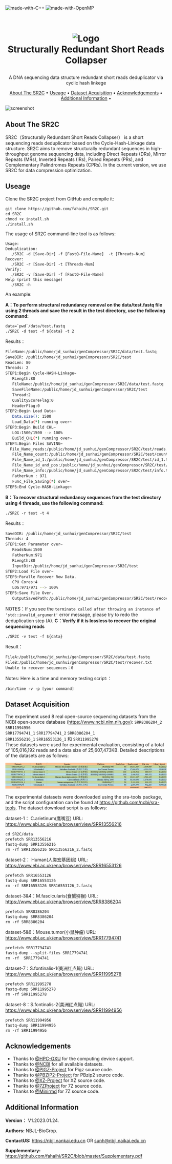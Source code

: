 ![made-with-C++](https://img.shields.io/badge/Made%20with-C++11-brightgreen)
![made-with-OpenMP](https://img.shields.io/badge/Made%20with-OpenMP-blue)


<!-- LOGO -->
<br />
<h1>
<p align="center">
  <img src="https://github.com/fahaihi/SR2C/blob/master/SR2C_LOGO.png" alt="Logo" width="653" height="163">
  <br>Structurally Redundant Short Reads Collapser
</h1>
  <p align="center">
    A DNA sequencing data structure redundant short reads deduplicator via cyclic hash linkege
    <br />
    </p>
</p>
<p align="center">
  <a href="#about-the-sr2c">About The SR2C</a> •
  <a href="#useage">Useage</a> •
  <a href="#dataset-acquisition">Dataset Acquisition</a> •
  <a href="#aknowledgements">Acknowledgements</a> •
  <a href="#additional-information">Additional Information</a> •
</p>  

<p align="center">
  
![screenshot](img/clip.gif)
</p>                                                                                                                             
                                                                                                                                                      
## About The SR2C
SR2C（Structurally Redundant Short Reads Collapser） is a short sequencing reads deduplicator based on the Cycle-Hash-Linkage data structure. SR2C aims to remove structurally redundant sequences in high-throughput genome sequencing data, including Direct Repeats (DRs), Mirror Repeats (MRs), Inverted Repeats (IRs), Paired Repeats (PRs), and Complementary Palindromes Repeats (CPRs).
In the current version, we use SR2C for data compression optimization.

## Useage

Clone the SR2C project from GitHub and compile it:
```shell script
git clone https://github.com/fahaihi/SR2C.git
cd SR2C
chmod +x install.sh
./install.sh
```

The usage of SR2C command-line tool is as follows:
```shell script
Usage:
Deduplication:
  ./SR2C -d [Save-Dir] -f [FastQ-File-Name]  -t [Threads-Num]
Recover:
  ./SR2C -r [Save-Dir] -t [Threads-Num]
Verify:
  ./SR2C -v [Save-Dir] -f [FastQ-File-Name]
Help (print this message)
  ./SR2C -h
```

An example:

**A：To perform structural redundancy removal on the data/test.fastq file using 2 threads and save the result in the test directory, use the following command:**
```shell script
data=`pwd`/data/test.fastq
./SR2C -d test -f ${data} -t 2
```
Results：
```sh
FileName:/public/home/jd_sunhui/genCompressor/SR2C/data/test.fastq
SaveDIR: /public/home/jd_sunhui/genCompressor/SR2C/test
ReadLen: 80
Threads: 2
STEP1:Begin Cycle-HASH-Linkage~
   RLength:80
   FileName:/public/home/jd_sunhui/genCompressor/SR2C/data/test.fastq
   SaveFileName:/public/home/jd_sunhui/genCompressor/SR2C/test
   Thread:2
   QualityScoreFlag:0
   HeaderFlag:0
STEP2:Begin Load Data~
   Data.size(): 1500
   Load_Data(*) running over~
STEP3:Begin Build CHL~
   LOG:1500/1500 --> 100%
   Build_CHL(*) running over~
STEP4:Begin Files SAVING~
  File_Name_reads:/public/home/jd_sunhui/genCompressor/SR2C/test/reads.txt
   File_Name_count:/public/home/jd_sunhui/genCompressor/SR2C/test/count.txt
   File_Name_id_1:/public/home/jd_sunhui/genCompressor/SR2C/test/id_1.txt
   File_Name_id_and_pos:/public/home/jd_sunhui/genCompressor/SR2C/test/id_pos.txt
   File_Name_info:/public/home/jd_sunhui/genCompressor/SR2C/test/info.txt
   FatherNum : 971
   Func_File_Saving(*) over~
STEP5:End Cycle-HASH-Linkage~
```
**B：To recover structural redundancy sequences from the test directory using 4 threads, use the following command:**
```shell script
./SR2C -r test -t 4
```
Results：
```sh
SaveDIR: /public/home/jd_sunhui/genCompressor/SR2C/test
Threads: 4
STEP1:Get Parameter over~
   ReadsNum:1500
   FatherNum:971
   RLength:80
   InputDir:/public/home/jd_sunhui/genCompressor/SR2C/test
STEP2:Load File over~
STEP3:Paralle Recover Row Data.
   CPU Cores:4
   LOG:971/971 --> 100%
STEP5:Save File Over.
   OutputSavedPath:/public/home/jd_sunhui/genCompressor/SR2C/test/recover.txt
```
NOTES：If you see the `terminate called after throwing an instance of 'std::invalid_argument'` error message, please try to redo the deduplication step (A).
**C：Verify if it is lossless to recover the original sequencing reads**
```shell script
./SR2C -v test -f ${data}
```
Result：
```sh
FileA:/public/home/jd_sunhui/genCompressor/SR2C/data/test.fastq
FileB:/public/home/jd_sunhui/genCompressor/SR2C/test/recover.txt
Unable to recover sequences：0
```
Notes: Here is a time and memory testing script:：
```shell script
/bin/time -v -p [your command]
```
## Dataset Acquisition

The experiment used 8 real open-source sequencing datasets from the NCBI open-source database (https://www.ncbi.nlm.nih.gov):
`SRR8386204_2`
`SRR11994956`	
`SRR17794741_1`	
`SRR17794741_2`	
`SRR8386204_1`	
`SRR13556216_1`	
`SRR16553126_1`	和
`SRR11995278`	
These datasets were used for experimental evaluation, consisting of a total of 105,016,192 reads and a data size of 25,607,473KB. Detailed descriptions of the datasets are as follows:

![Table1](https://github.com/fahaihi/SR2C/blob/master/datasets.png "datasets")

The experimental datasets were downloaded using the sra-tools package, and the script configuration can be found at https://github.com/ncbi/sra-tools. The dataset download script is as follows:

dataset-1： C.arietinum(鹰嘴豆) URL: https://www.ebi.ac.uk/ena/browser/view/SRR13556216
```shell script
cd SR2C/data
prefetch SRR13556216
fastq-dump SRR13556216
rm -rf SRR13556216 SRR13556216_2.fastq
```

dataset-2： Human(人类宏基因组) URL: https://www.ebi.ac.uk/ena/browser/view/SRR16553126
```shell script
prefetch SRR16553126
fastq-dump SRR16553126 
rm -rf SRR16553126 SRR16553126_2.fastq

```

dataset-3&4：M.fascicularis(食蟹猕猴) URL: https://www.ebi.ac.uk/ena/browser/view/SRR8386204
```shell script
prefetch SRR8386204
fastq-dump SRR8386204
rm -rf SRR8386204
```

dataset-5&6：Mouse.tumor(小鼠肿瘤) URL: https://www.ebi.ac.uk/ena/browser/view/SRR17794741
```shell script
prefetch SRR17794741
fastq-dump --split-files SRR17794741
rm -rf  SRR17794741 
```

dataset-7：S.fontinalis-1(美洲红点鲑) URL: https://www.ebi.ac.uk/ena/browser/view/SRR11995278
```shell script
prefetch SRR11995278
fastq-dump SRR11995278
rm -rf SRR11995278
```

dataset-8：S.fontinalis-2(美洲红点鲑) URL: https://www.ebi.ac.uk/ena/browser/view/SRR11994956
```shell script
prefetch SRR11994956
fastq-dump SRR11994956
rm -rf SRR11994956
```
## Acknowledgements
- Thanks to [@HPC-GXU](https://hpc.gxu.edu.cn) for the computing device support.   
- Thanks to [@NCBI](https://www.freelancer.com/u/Ostokhoon) for all available datasets.
- Thanks to [@PIGZ-Project](https://github.com/madler/pigz) for Pigz source code.
- Thanks to [@PBZIP2-Project](https://github.com/cosnicolaou/pbzip2) for PBzip2 source code.
- Thanks to [@XZ-Project](https://tukaani.org/xz) for XZ source code.
- Thanks to [@7ZProject](https://www.7-zip.org/sdk.html) for 7Z source code.
- Thanks to [@Minirmd](https://github.com/yuansliu/minirmd) for 7Z source code.

## Additional Information
**Version：**    V1.2023.01.24.

**Authors:**     NBJL-BioGrop.

**ContactUS:**  https://nbjl.nankai.edu.cn OR sunh@nbjl.naikai.edu.cn

**Supplementary:**  https://github.com/fahaihi/SR2C/blob/master/Supplementary.pdf
